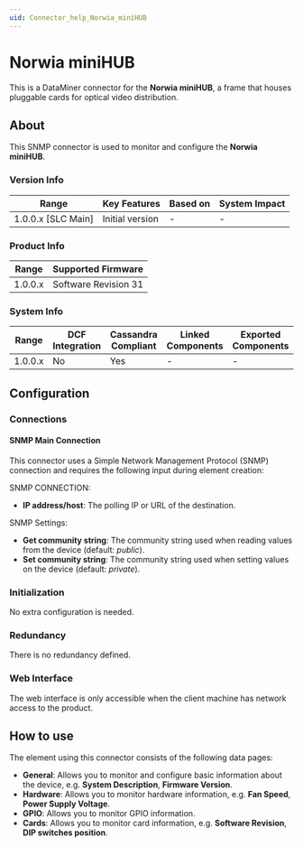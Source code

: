 ```yaml
---
uid: Connector_help_Norwia_miniHUB
---
```


# Norwia miniHUB

This is a DataMiner connector for the **Norwia miniHUB**, a frame that houses pluggable cards for optical video distribution.

## About

This SNMP connector is used to monitor and configure the **Norwia miniHUB**.

### Version Info

| Range                | Key Features     | Based on     | System Impact     |
|----------------------|------------------|--------------|-------------------|
| 1.0.0.x [SLC Main]   | Initial version  | -            | -                 |

### Product Info

| Range     | Supported Firmware     |
|-----------|------------------------|
| 1.0.0.x   | Software Revision 31   |

### System Info

| Range     | DCF Integration     | Cassandra Compliant     | Linked Components     | Exported Components     |
|-----------|---------------------|-------------------------|-----------------------|-------------------------|
| 1.0.0.x   | No                  | Yes                     | -                     | -                       |

## Configuration

### Connections

#### SNMP Main Connection

This connector uses a Simple Network Management Protocol (SNMP) connection and requires the following input during element creation:

SNMP CONNECTION:

- **IP address/host**: The polling IP or URL of the destination.

SNMP Settings:

- **Get community string**: The community string used when reading values from the device (default: *public*).
- **Set community string**: The community string used when setting values on the device (default: *private*).

### Initialization

No extra configuration is needed.

### Redundancy

There is no redundancy defined.

### Web Interface

The web interface is only accessible when the client machine has network access to the product.

## How to use

The element using this connector consists of the following data pages:

- **General**: Allows you to monitor and configure basic information about the device, e.g. **System Description**, **Firmware Version**.
- **Hardware**: Allows you to monitor hardware information, e.g. **Fan Speed**, **Power Supply Voltage**.
- **GPIO**: Allows you to monitor GPIO information.
- **Cards**: Allows you to monitor card information, e.g. **Software Revision**, **DIP switches position**.
